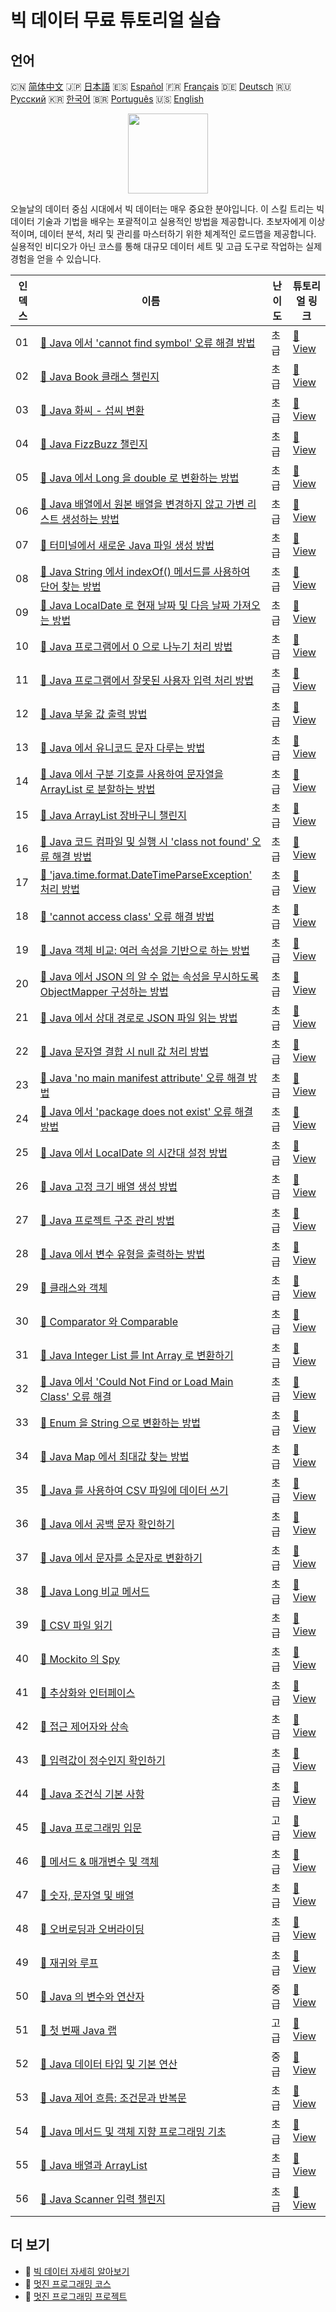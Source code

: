 # 빅 데이터 무료 튜토리얼 실습

## 언어

🇨🇳 [简体中文](README_zh.md) 🇯🇵 [日本語](README_ja.md) 🇪🇸 [Español](README_es.md) 🇫🇷 [Français](README_fr.md) 🇩🇪 [Deutsch](README_de.md) 🇷🇺 [Русский](README_ru.md) 🇰🇷 [한국어](README_ko.md) 🇧🇷 [Português](README_pt.md) 🇺🇸 [English](README.md) 

<div align="center">
<img width="128px" src="https://file.labex.io/path/4y59cs2oEeJr.png">
</div>

오늘날의 데이터 중심 시대에서 빅 데이터는 매우 중요한 분야입니다. 이 스킬 트리는 빅 데이터 기술과 기법을 배우는 포괄적이고 실용적인 방법을 제공합니다. 초보자에게 이상적이며, 데이터 분석, 처리 및 관리를 마스터하기 위한 체계적인 로드맵을 제공합니다. 실용적인 비디오가 아닌 코스를 통해 대규모 데이터 세트 및 고급 도구로 작업하는 실제 경험을 얻을 수 있습니다.

|   인덱스 | 이름                                                                                                                                                                                                  | 난이도   | 튜토리얼 링크                                                                                                                            |
|----------|-------------------------------------------------------------------------------------------------------------------------------------------------------------------------------------------------------|----------|------------------------------------------------------------------------------------------------------------------------------------------|
|       01 | [📖 Java 에서 'cannot find symbol' 오류 해결 방법](https://labex.io/ko/tutorials/java-how-to-resolve-cannot-find-symbol-error-in-java-415709)                                                         | 초급     | [🔗 View](https://labex.io/ko/tutorials/java-how-to-resolve-cannot-find-symbol-error-in-java-415709)                                     |
|       02 | [📖 Java Book 클래스 챌린지](https://labex.io/ko/tutorials/java-java-book-class-challenge-413850)                                                                                                     | 초급     | [🔗 View](https://labex.io/ko/tutorials/java-java-book-class-challenge-413850)                                                           |
|       03 | [📖 Java 화씨 - 섭씨 변환](https://labex.io/ko/tutorials/java-java-fahrenheit-to-celsius-conversion-413851)                                                                                           | 초급     | [🔗 View](https://labex.io/ko/tutorials/java-java-fahrenheit-to-celsius-conversion-413851)                                               |
|       04 | [📖 Java FizzBuzz 챌린지](https://labex.io/ko/tutorials/java-java-fizzbuzz-challenge-413852)                                                                                                          | 초급     | [🔗 View](https://labex.io/ko/tutorials/java-java-fizzbuzz-challenge-413852)                                                             |
|       05 | [📖 Java 에서 Long 을 double 로 변환하는 방법](https://labex.io/ko/tutorials/java-how-to-convert-a-long-to-a-double-in-java-413969)                                                                   | 초급     | [🔗 View](https://labex.io/ko/tutorials/java-how-to-convert-a-long-to-a-double-in-java-413969)                                           |
|       06 | [📖 Java 배열에서 원본 배열을 변경하지 않고 가변 리스트 생성하는 방법](https://labex.io/ko/tutorials/java-how-to-create-a-mutable-list-from-a-java-array-without-affecting-the-original-array-413983) | 초급     | [🔗 View](https://labex.io/ko/tutorials/java-how-to-create-a-mutable-list-from-a-java-array-without-affecting-the-original-array-413983) |
|       07 | [📖 터미널에서 새로운 Java 파일 생성 방법](https://labex.io/ko/tutorials/java-how-to-create-a-new-java-file-in-the-terminal-413984)                                                                   | 초급     | [🔗 View](https://labex.io/ko/tutorials/java-how-to-create-a-new-java-file-in-the-terminal-413984)                                       |
|       08 | [📖 Java String 에서 indexOf() 메서드를 사용하여 단어 찾는 방법](https://labex.io/ko/tutorials/java-how-to-find-a-word-in-a-java-string-using-the-indexof-method-414025)                              | 초급     | [🔗 View](https://labex.io/ko/tutorials/java-how-to-find-a-word-in-a-java-string-using-the-indexof-method-414025)                        |
|       09 | [📖 Java LocalDate 로 현재 날짜 및 다음 날짜 가져오는 방법](https://labex.io/ko/tutorials/java-how-to-get-the-current-date-and-next-date-using-localdate-in-java-414036)                              | 초급     | [🔗 View](https://labex.io/ko/tutorials/java-how-to-get-the-current-date-and-next-date-using-localdate-in-java-414036)                   |
|       10 | [📖 Java 프로그램에서 0 으로 나누기 처리 방법](https://labex.io/ko/tutorials/java-how-to-handle-division-by-zero-in-java-programs-414047)                                                             | 초급     | [🔗 View](https://labex.io/ko/tutorials/java-how-to-handle-division-by-zero-in-java-programs-414047)                                     |
|       11 | [📖 Java 프로그램에서 잘못된 사용자 입력 처리 방법](https://labex.io/ko/tutorials/java-how-to-handle-invalid-user-input-in-a-java-program-414054)                                                     | 초급     | [🔗 View](https://labex.io/ko/tutorials/java-how-to-handle-invalid-user-input-in-a-java-program-414054)                                  |
|       12 | [📖 Java 부울 값 출력 방법](https://labex.io/ko/tutorials/java-how-to-print-a-java-boolean-result-414108)                                                                                             | 초급     | [🔗 View](https://labex.io/ko/tutorials/java-how-to-print-a-java-boolean-result-414108)                                                  |
|       13 | [📖 Java 에서 유니코드 문자 다루는 방법](https://labex.io/ko/tutorials/java-how-to-work-with-unicode-characters-in-java-414959)                                                                       | 초급     | [🔗 View](https://labex.io/ko/tutorials/java-how-to-work-with-unicode-characters-in-java-414959)                                         |
|       14 | [📖 Java 에서 구분 기호를 사용하여 문자열을 ArrayList 로 분할하는 방법](https://labex.io/ko/tutorials/java-how-to-split-a-string-into-an-arraylist-using-a-delimiter-in-java-415655)                  | 초급     | [🔗 View](https://labex.io/ko/tutorials/java-how-to-split-a-string-into-an-arraylist-using-a-delimiter-in-java-415655)                   |
|       15 | [📖 Java ArrayList 장바구니 챌린지](https://labex.io/ko/tutorials/java-java-arraylist-shopping-cart-challenge-413849)                                                                                 | 초급     | [🔗 View](https://labex.io/ko/tutorials/java-java-arraylist-shopping-cart-challenge-413849)                                              |
|       16 | [📖 Java 코드 컴파일 및 실행 시 'class not found' 오류 해결 방법](https://labex.io/ko/tutorials/java-how-to-fix-class-not-found-error-when-compiling-and-running-java-code-417317)                    | 초급     | [🔗 View](https://labex.io/ko/tutorials/java-how-to-fix-class-not-found-error-when-compiling-and-running-java-code-417317)               |
|       17 | [📖 'java.time.format.DateTimeParseException' 처리 방법](https://labex.io/ko/tutorials/java-how-to-handle-java-time-format-datetimeparseexception-417320)                                             | 초급     | [🔗 View](https://labex.io/ko/tutorials/java-how-to-handle-java-time-format-datetimeparseexception-417320)                               |
|       18 | [📖 'cannot access class' 오류 해결 방법](https://labex.io/ko/tutorials/java-how-to-resolve-cannot-access-class-error-417323)                                                                         | 초급     | [🔗 View](https://labex.io/ko/tutorials/java-how-to-resolve-cannot-access-class-error-417323)                                            |
|       19 | [📖 Java 객체 비교: 여러 속성을 기반으로 하는 방법](https://labex.io/ko/tutorials/java-how-to-compare-java-objects-based-on-multiple-attributes-417392)                                               | 초급     | [🔗 View](https://labex.io/ko/tutorials/java-how-to-compare-java-objects-based-on-multiple-attributes-417392)                            |
|       20 | [📖 Java 에서 JSON 의 알 수 없는 속성을 무시하도록 ObjectMapper 구성하는 방법](https://labex.io/ko/tutorials/java-how-to-configure-objectmapper-to-ignore-unknown-properties-in-json-in-java-417583)  | 초급     | [🔗 View](https://labex.io/ko/tutorials/java-how-to-configure-objectmapper-to-ignore-unknown-properties-in-json-in-java-417583)          |
|       21 | [📖 Java 에서 상대 경로로 JSON 파일 읽는 방법](https://labex.io/ko/tutorials/java-how-to-read-json-file-from-relative-path-in-java-417587)                                                            | 초급     | [🔗 View](https://labex.io/ko/tutorials/java-how-to-read-json-file-from-relative-path-in-java-417587)                                    |
|       22 | [📖 Java 문자열 결합 시 null 값 처리 방법](https://labex.io/ko/tutorials/java-how-to-handle-null-values-when-joining-java-strings-417590)                                                             | 초급     | [🔗 View](https://labex.io/ko/tutorials/java-how-to-handle-null-values-when-joining-java-strings-417590)                                 |
|       23 | [📖 Java 'no main manifest attribute' 오류 해결 방법](https://labex.io/ko/tutorials/java-how-to-fix-no-main-manifest-attribute-error-in-java-417707)                                                  | 초급     | [🔗 View](https://labex.io/ko/tutorials/java-how-to-fix-no-main-manifest-attribute-error-in-java-417707)                                 |
|       24 | [📖 Java 에서 'package does not exist' 오류 해결 방법](https://labex.io/ko/tutorials/java-how-to-fix-package-does-not-exist-error-in-java-417708)                                                     | 초급     | [🔗 View](https://labex.io/ko/tutorials/java-how-to-fix-package-does-not-exist-error-in-java-417708)                                     |
|       25 | [📖 Java 에서 LocalDate 의 시간대 설정 방법](https://labex.io/ko/tutorials/java-how-to-set-time-zone-for-localdate-in-java-417752)                                                                    | 초급     | [🔗 View](https://labex.io/ko/tutorials/java-how-to-set-time-zone-for-localdate-in-java-417752)                                          |
|       26 | [📖 Java 고정 크기 배열 생성 방법](https://labex.io/ko/tutorials/java-how-to-create-java-arrays-with-fixed-size-418028)                                                                               | 초급     | [🔗 View](https://labex.io/ko/tutorials/java-how-to-create-java-arrays-with-fixed-size-418028)                                           |
|       27 | [📖 Java 프로젝트 구조 관리 방법](https://labex.io/ko/tutorials/java-how-to-manage-java-project-structure-419476)                                                                                     | 초급     | [🔗 View](https://labex.io/ko/tutorials/java-how-to-manage-java-project-structure-419476)                                                |
|       28 | [📖 Java 에서 변수 유형을 출력하는 방법](https://labex.io/ko/tutorials/java-how-to-print-variable-type-in-java-421459)                                                                                | 초급     | [🔗 View](https://labex.io/ko/tutorials/java-how-to-print-variable-type-in-java-421459)                                                  |
|       29 | [📖 클래스와 객체](https://labex.io/ko/tutorials/java-class-and-object-178544)                                                                                                                        | 초급     | [🔗 View](https://labex.io/ko/tutorials/java-class-and-object-178544)                                                                    |
|       30 | [📖 Comparator 와 Comparable](https://labex.io/ko/tutorials/java-comparator-and-comparable-117394)                                                                                                    | 초급     | [🔗 View](https://labex.io/ko/tutorials/java-comparator-and-comparable-117394)                                                           |
|       31 | [📖 Java Integer List 를 Int Array 로 변환하기](https://labex.io/ko/tutorials/java-convert-integer-list-to-int-array-117397)                                                                          | 초급     | [🔗 View](https://labex.io/ko/tutorials/java-convert-integer-list-to-int-array-117397)                                                   |
|       32 | [📖 Java 에서 'Could Not Find or Load Main Class' 오류 해결](https://labex.io/ko/tutorials/java-resolving-could-not-find-or-load-main-class-error-in-java-117401)                                     | 초급     | [🔗 View](https://labex.io/ko/tutorials/java-resolving-could-not-find-or-load-main-class-error-in-java-117401)                           |
|       33 | [📖 Enum 을 String 으로 변환하는 방법](https://labex.io/ko/tutorials/java-how-to-convert-enum-to-string-117421)                                                                                       | 초급     | [🔗 View](https://labex.io/ko/tutorials/java-how-to-convert-enum-to-string-117421)                                                       |
|       34 | [📖 Java Map 에서 최대값 찾는 방법](https://labex.io/ko/tutorials/java-how-to-find-maximum-value-map-117436)                                                                                          | 초급     | [🔗 View](https://labex.io/ko/tutorials/java-how-to-find-maximum-value-map-117436)                                                       |
|       35 | [📖 Java 를 사용하여 CSV 파일에 데이터 쓰기](https://labex.io/ko/tutorials/java-writing-data-into-csv-file-using-java-117458)                                                                         | 초급     | [🔗 View](https://labex.io/ko/tutorials/java-writing-data-into-csv-file-using-java-117458)                                               |
|       36 | [📖 Java 에서 공백 문자 확인하기](https://labex.io/ko/tutorials/java-determining-space-characters-in-java-117547)                                                                                     | 초급     | [🔗 View](https://labex.io/ko/tutorials/java-determining-space-characters-in-java-117547)                                                |
|       37 | [📖 Java 에서 문자를 소문자로 변환하기](https://labex.io/ko/tutorials/java-convert-character-to-lowercase-in-java-117580)                                                                             | 초급     | [🔗 View](https://labex.io/ko/tutorials/java-convert-character-to-lowercase-in-java-117580)                                              |
|       38 | [📖 Java Long 비교 메서드](https://labex.io/ko/tutorials/java-java-long-compare-method-117868)                                                                                                        | 초급     | [🔗 View](https://labex.io/ko/tutorials/java-java-long-compare-method-117868)                                                            |
|       39 | [📖 CSV 파일 읽기](https://labex.io/ko/tutorials/java-reading-a-csv-file-117982)                                                                                                                      | 초급     | [🔗 View](https://labex.io/ko/tutorials/java-reading-a-csv-file-117982)                                                                  |
|       40 | [📖 Mockito 의 Spy](https://labex.io/ko/tutorials/java-spy-in-mockito-117989)                                                                                                                         | 초급     | [🔗 View](https://labex.io/ko/tutorials/java-spy-in-mockito-117989)                                                                      |
|       41 | [📖 추상화와 인터페이스](https://labex.io/ko/tutorials/java-abstraction-and-interface-178542)                                                                                                         | 초급     | [🔗 View](https://labex.io/ko/tutorials/java-abstraction-and-interface-178542)                                                           |
|       42 | [📖 접근 제어자와 상속](https://labex.io/ko/tutorials/java-access-modifiers-and-inheritance-178543)                                                                                                   | 초급     | [🔗 View](https://labex.io/ko/tutorials/java-access-modifiers-and-inheritance-178543)                                                    |
|       43 | [📖 입력값이 정수인지 확인하기](https://labex.io/ko/tutorials/java-check-if-input-is-integer-117391)                                                                                                  | 초급     | [🔗 View](https://labex.io/ko/tutorials/java-check-if-input-is-integer-117391)                                                           |
|       44 | [📖 Java 조건식 기본 사항](https://labex.io/ko/tutorials/java-java-conditional-expressions-fundamentals-178545)                                                                                       | 초급     | [🔗 View](https://labex.io/ko/tutorials/java-java-conditional-expressions-fundamentals-178545)                                           |
|       45 | [📖 Java 프로그래밍 입문](https://labex.io/ko/tutorials/java-introduction-to-java-programming-178546)                                                                                                 | 고급     | [🔗 View](https://labex.io/ko/tutorials/java-introduction-to-java-programming-178546)                                                    |
|       46 | [📖 메서드 & 매개변수 및 객체](https://labex.io/ko/tutorials/java-methods-parameters-and-object-178547)                                                                                               | 초급     | [🔗 View](https://labex.io/ko/tutorials/java-methods-parameters-and-object-178547)                                                       |
|       47 | [📖 숫자, 문자열 및 배열](https://labex.io/ko/tutorials/java-number-string-and-array-178548)                                                                                                          | 초급     | [🔗 View](https://labex.io/ko/tutorials/java-number-string-and-array-178548)                                                             |
|       48 | [📖 오버로딩과 오버라이딩](https://labex.io/ko/tutorials/java-overloading-and-overriding-178549)                                                                                                      | 초급     | [🔗 View](https://labex.io/ko/tutorials/java-overloading-and-overriding-178549)                                                          |
|       49 | [📖 재귀와 루프](https://labex.io/ko/tutorials/java-recursion-and-loops-178552)                                                                                                                       | 초급     | [🔗 View](https://labex.io/ko/tutorials/java-recursion-and-loops-178552)                                                                 |
|       50 | [📖 Java 의 변수와 연산자](https://labex.io/ko/tutorials/java-variables-and-operators-in-java-178553)                                                                                                 | 중급     | [🔗 View](https://labex.io/ko/tutorials/java-variables-and-operators-in-java-178553)                                                     |
|       51 | [📖 첫 번째 Java 랩](https://labex.io/ko/tutorials/java-your-first-java-lab-411751)                                                                                                                   | 고급     | [🔗 View](https://labex.io/ko/tutorials/java-your-first-java-lab-411751)                                                                 |
|       52 | [📖 Java 데이터 타입 및 기본 연산](https://labex.io/ko/tutorials/java-java-data-types-and-basic-operations-413744)                                                                                    | 중급     | [🔗 View](https://labex.io/ko/tutorials/java-java-data-types-and-basic-operations-413744)                                                |
|       53 | [📖 Java 제어 흐름: 조건문과 반복문](https://labex.io/ko/tutorials/java-java-control-flow-conditionals-and-loops-413751)                                                                              | 초급     | [🔗 View](https://labex.io/ko/tutorials/java-java-control-flow-conditionals-and-loops-413751)                                            |
|       54 | [📖 Java 메서드 및 객체 지향 프로그래밍 기초](https://labex.io/ko/tutorials/java-java-methods-and-basic-object-oriented-programming-413809)                                                           | 초급     | [🔗 View](https://labex.io/ko/tutorials/java-java-methods-and-basic-object-oriented-programming-413809)                                  |
|       55 | [📖 Java 배열과 ArrayList](https://labex.io/ko/tutorials/java-java-arrays-and-arraylists-413820)                                                                                                      | 초급     | [🔗 View](https://labex.io/ko/tutorials/java-java-arrays-and-arraylists-413820)                                                          |
|       56 | [📖 Java Scanner 입력 챌린지](https://labex.io/ko/tutorials/java-java-scanner-input-challenge-413835)                                                                                                 | 초급     | [🔗 View](https://labex.io/ko/tutorials/java-java-scanner-input-challenge-413835)                                                        |

## 더 보기

- 🔗 [빅 데이터 자세히 알아보기](https://labex.io/ko/skilltrees/bigdata)
- 🔗 [멋진 프로그래밍 코스](https://github.com/labex-labs/awesome-programming-courses)
- 🔗 [멋진 프로그래밍 프로젝트](https://github.com/labex-labs/awesome-programming-projects)

